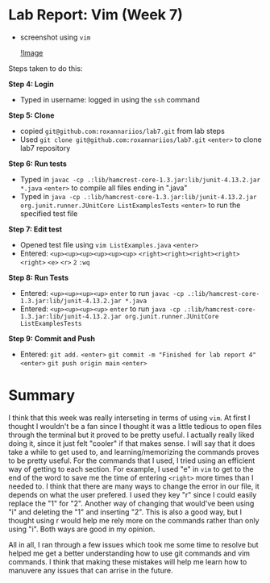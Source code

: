 # Lab Report: Vim (Week 7)
* screenshot using ```vim```

  [!Image](labreport4screenshot.jpg)

Steps taken to do this:

**Step 4: Login** 
 * Typed in username: logged in using the ```ssh``` command

**Step 5: Clone**
 * copied ```git@github.com:roxannariios/lab7.git``` from lab steps
 *  Used ```git clone git@github.com:roxannariios/lab7.git``` ```<enter>``` to clone lab7 repository

**Step 6: Run tests**
 * Typed in ```javac -cp .:lib/hamcrest-core-1.3.jar:lib/junit-4.13.2.jar *.java``` ```<enter>``` to compile all files ending in ".java"
 * Typed in ```java -cp .:lib/hamcrest-core-1.3.jar:lib/junit-4.13.2.jar org.junit.runner.JUnitCore ListExamplesTests``` ```<enter>``` to run the specified test file

**Step 7: Edit test**
* Opened test file using ```vim ListExamples.java``` ```<enter>```
* Entered: ```<up><up><up><up><up><up>``` ```<right><right><right><right><right>``` ```<e>``` ```<r>``` ```2``` ```:wq```

**Step 8: Run Tests**
* Entered: ```<up><up><up><up>``` ```enter``` to run ```javac -cp .:lib/hamcrest-core-1.3.jar:lib/junit-4.13.2.jar *.java```
* Entered: ```<up><up><up><up>``` ```enter``` to run ```java -cp .:lib/hamcrest-core-1.3.jar:lib/junit-4.13.2.jar org.junit.runner.JUnitCore ListExamplesTests```

**Step 9: Commit and Push** 
* Entered: ```git add.``` ```<enter>``` ```git commit -m "Finished for lab report 4"``` ```<enter>``` ```git push origin main``` ```<enter>```


# Summary 

I think that this week was really interseting in terms of using ```vim```. At first I thought I wouldn't be a fan since I thought it was a little tedious to open files through the terminal but it proved to be pretty useful. I actually really liked doing it, since it just felt "cooler" if that makes sense. I will say that it does take a while to get used to, and learning/memorizing the commands proves to be pretty useful. For the commands that I used, I tried using an efficient way of getting to each section. For example, I used "e" in ```vim``` to get to the end of the word to save me the time of entering ```<right>``` more times than I needed to. I think that there are many ways to change the error in our file, it depends on what the user prefered. I used they key "r" since I could easily replace the "1" for "2". Another way of changing that would've been using "i" and deleting the "1" and inserting "2". This is also a good way, but I thought using r would help me rely more on the commands rather than only using "i". Both ways are good in my opinion.

All in all, I ran through a few issues which took me some time to resolve but helped me get a better understanding how to use git commands and vim commands. I think that making these mistakes will help me learn how to manuvere any issues that can arrise in the future. 
